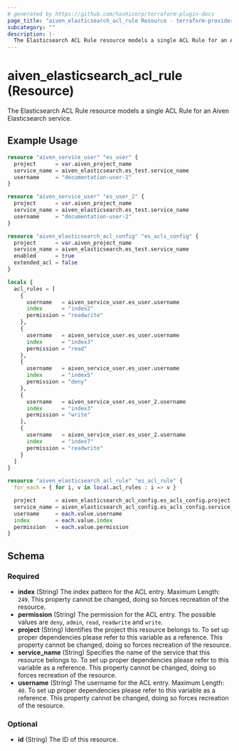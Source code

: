 ```yaml
---
# generated by https://github.com/hashicorp/terraform-plugin-docs
page_title: "aiven_elasticsearch_acl_rule Resource - terraform-provider-aiven"
subcategory: ""
description: |-
  The Elasticsearch ACL Rule resource models a single ACL Rule for an Aiven Elasticsearch service.
---
```


# aiven_elasticsearch_acl_rule (Resource)

The Elasticsearch ACL Rule resource models a single ACL Rule for an Aiven Elasticsearch service.

## Example Usage

```terraform
resource "aiven_service_user" "es_user" {
  project      = var.aiven_project_name
  service_name = aiven_elasticsearch.es_test.service_name
  username     = "documentation-user-1"
}

resource "aiven_service_user" "es_user_2" {
  project      = var.aiven_project_name
  service_name = aiven_elasticsearch.es_test.service_name
  username     = "documentation-user-2"
}

resource "aiven_elasticsearch_acl_config" "es_acls_config" {
  project      = var.aiven_project_name
  service_name = aiven_elasticsearch.es_test.service_name
  enabled      = true
  extended_acl = false
}

locals {
  acl_rules = [
    {
      username   = aiven_service_user.es_user.username
      index      = "index2"
      permission = "readwrite"
    },
    {
      username   = aiven_service_user.es_user.username
      index      = "index3"
      permission = "read"
    },
    {
      username   = aiven_service_user.es_user.username
      index      = "index5"
      permission = "deny"
    },
    {
      username   = aiven_service_user.es_user_2.username
      index      = "index3"
      permission = "write"
    },
    {
      username   = aiven_service_user.es_user_2.username
      index      = "index7"
      permission = "readwrite"
    }
  ]
}

resource "aiven_elasticsearch_acl_rule" "es_acl_rule" {
  for_each = { for i, v in local.acl_rules : i => v }

  project      = aiven_elasticsearch_acl_config.es_acls_config.project
  service_name = aiven_elasticsearch_acl_config.es_acls_config.service_name
  username     = each.value.username
  index        = each.value.index
  permission   = each.value.permission
}
```

<!-- schema generated by tfplugindocs -->
## Schema

### Required

- **index** (String) The index pattern for the ACL entry. Maximum Length: `249`. This property cannot be changed, doing so forces recreation of the resource.
- **permission** (String) The permission for the ACL entry. The possible values are `deny`, `admin`, `read`, `readwrite` and `write`.
- **project** (String) Identifies the project this resource belongs to. To set up proper dependencies please refer to this variable as a reference. This property cannot be changed, doing so forces recreation of the resource.
- **service_name** (String) Specifies the name of the service that this resource belongs to. To set up proper dependencies please refer to this variable as a reference. This property cannot be changed, doing so forces recreation of the resource.
- **username** (String) The username for the ACL entry. Maximum Length: `40`. To set up proper dependencies please refer to this variable as a reference. This property cannot be changed, doing so forces recreation of the resource.

### Optional

- **id** (String) The ID of this resource.


